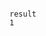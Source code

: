 <!-- usedin: [ _includes/_inlines/Databases/common/backup-verifiers/backup-verifiers_important-v1.md] -->

```

result
1

```

